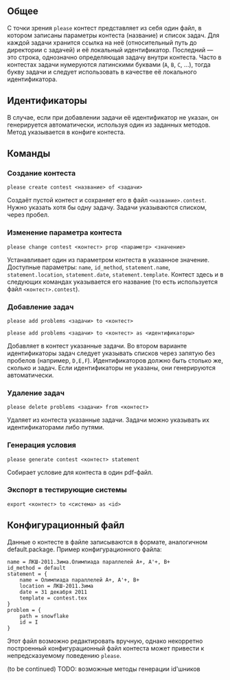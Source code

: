 ## Общее ##

С точки зрения `please` контест представляет из себя один файл, в котором записаны параметры контеста (название) и список задач. Для каждой задачи хранится ссылка на неё (относительный путь до директории с задачей) и её локальный идентификатор. Последний — это строка, однозначно определяющая задачу внутри контеста. Часто в контестах задачи нумеруются латинскими буквами (`A`, `B`, `C`, …), тогда букву задачи и следует использовать в качестве её локального идентификатора.

## Идентификаторы ##
В случае, если при добавлении задачи её идентификатор не указан, он генерируется автоматически, используя один из заданных методов. Метод указывается в конфиге контеста.

## Команды ##
### Создание контеста ###
```
please create contest <название> of <задачи>
```
Создаёт пустой контест и сохраняет его в файл `<название>.contest`. Нужно указать хотя бы одну задачу. Задачи указываются списком, через пробел.

### Изменение параметра контеста ###
```
please change contest <контест> prop <параметр> <значение>
```
Устанавливает один из параметром контеста в указанное значение. Доступные параметры: `name`, `id_method`, `statement.name`, `statement.location`, `statement.date`, `statement.template`. Контест здесь и в следующих командах указывается его название (то есть используется файл `<контест>.contest`).

### Добавление задач ###
```
please add problems <задачи> to <контест>
```
```
please add problems <задачи> to <контест> as <идентификаторы>
```
Добавляет в контест указанные задачи. Во втором варианте идентификаторы задач следует указывать списков через запятую без пробелов (например, `D,E,F`). Идентификаторов должно быть столько же, сколько и задач. Если идентификаторы не указаны, они генерируются автоматически.

### Удаление задач ###
```
please delete problems <задачи> from <контест>
```
Удаляет из контеста указанные задачи. Задачи можно указывать их идентификаторами либо путями.

### Генерация условия ###
```
please generate contest <контест> statement
```
Собирает условие для контеста в один pdf-файл.

### Экспорт в тестирующие системы ###
```
export <контест> to <система> as <id>
```

## Конфигурационный файл ##
Данные о контесте в файле записываются в формате, аналогичном default.package. Пример конфигурационного файла:
```
name = ЛКШ-2011.Зима.Олимпиада параллелей A+, A'+, B+
id_method = default
statement = {
    name = Олимпиада параллелей A+, A'+, B+
    location = ЛКШ-2011.Зима
    date = 31 декабря 2011
    template = contest.tex
}
problem = {
    path = snowflake
    id = I
}
```
Этот файл возможно редактировать вручную, однако некорретно построенный конфигурационный файл контеста может привести к непредсказуемому поведению `please`.

(to be continued)
TODO: возможные методы генерации id'шников